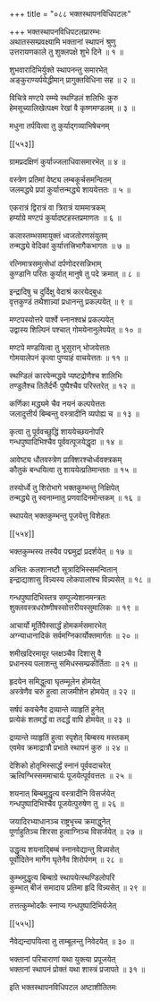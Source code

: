 +++
title = "०८८ भक्तस्थापनविधिपटलः"

+++
भक्तस्थापनविधिपटलप्रारम्भः  
अथातस्सम्प्रवक्ष्यामि भक्तानां स्थापनं श्रुणु  
उत्तरायणकाले तु शुक्लपक्षे शुभे दिने ॥ १ ॥


शुभवारादिभिर्युक्ते स्थापनन्तु समारभेत्  
अङ्कुराण्यर्पयेद्धीमान् प्रागुक्तविधिना सह ॥ २ ॥


विचित्रे मण्टपे रम्म्ये स्थण्डिलं शलिभिः कुरु  
हेमसूच्यालिखेत्पक्ष्म रेखां वै कृष्णमण्डलम् ॥ ३ ॥


मधुना तर्पयित्वा तु कुर्याद्गव्याभिषेचनम्  

[[५५३]]  

ग्रामप्रदक्षिणं कुर्याज्जलाधिवासमारभेत् ॥ ४ ॥


वस्त्रेण प्रतिमां वेष्ट्य लम्बकूर्चसमन्वितम्  
जलमद्ध्ये प्रपां कुर्यात्तन्मद्ध्ये शाययेत्ततः ॥ ५ ॥


एकरात्रं द्विरात्रं वा त्रिरात्रं याममात्रकम्  
हर्म्याग्रे मण्टपं कुर्यादष्टहस्तप्रमाणतः ॥ ६ ॥


कलास्तम्भसमायुक्तं ध्वजतोरणसंयुतम्  
तन्मद्ध्ये वेदिकां कुर्यात्तत्त्रिभागैकभागतः ॥ ७ ॥


रत्निमात्रसमुत्सेधां दर्पणोदरसन्निभाम्  
कुण्डानि परितः कुर्यात् मानुषे तु पदे क्रमात् ॥ ८ ॥


इन्द्रादिषु च दुर्दिक्षु वेदाश्रं कारयेद्बुधः  
वृत्तकुण्डं तथैशान्न्यां प्रधानन्तु प्रकल्पयेत् ॥ ९ ॥


मण्टपस्योत्तरे पार्श्वे स्नानश्वभ्रं प्रकल्पयेत्  
उद्वास्य शिल्पिनं पश्चात् गोमयेनानुलेपयेत् ॥ १० ॥


मण्टपे मण्डयित्वा तु भूसुरान् भोजयेत्ततः  
गोमयालेपनं कृत्वा पुण्याहं वाचयेत्ततः ॥ ११ ॥


स्थण्डिलं कारयेन्मद्ध्ये प्यष्टद्रोणैश्च शालिभिः  
तण्डुलैश्च तिलैर्दर्भैः पुष्पैश्चैव परिस्तरेत् ॥ १२ ॥


कर्णिका मद्ध्यमे चैव नयनं कल्पयेत्ततः  
जलादुत्तीर्य बिम्बन्तु वस्त्रादीनि व्यपोह्य च ॥ १३ ॥


कृत्वा तु पूर्ववच्छुद्धिं शाययेच्छयनोपरि  
गन्धपुष्पादिभिश्चैव पूर्ववत्पूजयेद्धृदा ॥ १४ ॥


आवेष्ट्य धौतवस्त्रेण प्राक्शिरश्चोर्ध्ववक्त्रकम्  
कौतुकं बन्धयित्वा तु शाययेत्प्रतिमान्ततः ॥ १५ ॥


तस्योर्ध्वे तु शिरोभागे भक्तकुम्भन्तु निक्षिपेत्  
तन्मद्ध्ये तु स्वनाम्नातु प्रणवादिनमोन्तकम् ॥ १६ ॥


स्थापयेत् भक्तकुम्भन्तु पूजयेत्तु विशेहतः  

[[५५४]]  

भक्तकुम्भस्य तस्यैव पद्ममुद्रां प्रदर्शयेत् ॥ १७ ॥


अभितः कलशानष्टौ सूत्रादिभिस्समन्वितान्  
इन्द्राद्याशासु विन्न्यस्य लोकपालांश्च विन्न्यसेत् ॥ १८ ॥


गन्धपुष्पादिभिस्तत्र सम्पूज्येशानमन्त्रतः  
शुक्लवस्त्रधरोष्णीषस्सोत्तरीयस्सुमालिकः ॥ १९ ॥


आचार्यो मूर्तिपैस्सार्द्धं होमकर्मसमारभेत्  
अग्न्याधानादिकं सर्वमग्निकार्योक्तमार्गतः ॥ २० ॥


शमीखदिरमायूर प्लक्षञ्चैव दिशासु वै  
प्रधानस्य पलाशन्तु समिधस्सम्प्रकीर्तिताः ॥ २१ ॥


हृदयेन समिद्धुत्वा घृतम्मूलेन होमयेत्  
अस्त्रेणैव चरुं हुत्वा लाजमीशेन होमयेत् ॥ २२ ॥


सर्षपं कवचेनैव द्रव्यान्ते व्याहृतिं हुनेत्  
प्रत्येकं शतमर्द्धं वा तदर्द्धं वापि होमयेत् ॥ २३ ॥


द्रव्यान्ते व्याहृतिं हुत्वा स्पृशेत् बिम्बस्य मस्तकम्  
एवमेव क्रमाद्रात्रौ प्रभाते स्थापनं कुरु ॥ २४ ॥


देशिको होतृभिस्सार्द्धं स्नानं पूर्ववदाचरेत्  
ऋत्विग्भिस्सममाचार्यः पूजयेत्पूर्ववत्ततः ॥ २५ ॥


शयनात् बिम्बमुद्धृत्य वस्त्रादीनि विसर्जयेत्  
गन्धपुष्पादिभिश्चैव पूजयेत्पुरुषेण तु ॥ २६ ॥


जयादिरभ्याधानञ्च राष्ट्रभृच्च क्रमाद्धुनेत्  
पूर्णाहुतिञ्च शिरसा हुत्वाग्निञ्च विसर्जयेत् ॥ २७ ॥


उद्धृत्य शयनाद्बिम्बं स्नानवेद्यान्तु विन्न्यसेत्  
पूर्वोदितेन मार्गेण घृतेनैव शिरोर्पणम् ॥ २८ ॥


कुम्भमुद्धृत्य बिम्बाग्रे स्थापयेत्स्थण्डिलोपरि  
कुम्भात् बीजं समादाय प्रतिमा हृदि विन्न्यसेत् ॥ २९ ॥


तत्तत्कुम्भोदकैः स्नाप्य गन्धपुष्पादिभिर्यजेत्  

[[५५५]]  

नैवेद्यन्दापयित्वा तु ताम्बूलन्तु निवेदयेत् ॥ ३० ॥


भक्तानां परिचाराणां यथा युक्त्या प्रपूजयेत्  
भक्तानां स्थापनं प्रोक्तं यथा शास्त्रं प्रजापते ॥ ३१ ॥


इति भक्तस्थापनविधिपटल अष्टाशीतितमः  
